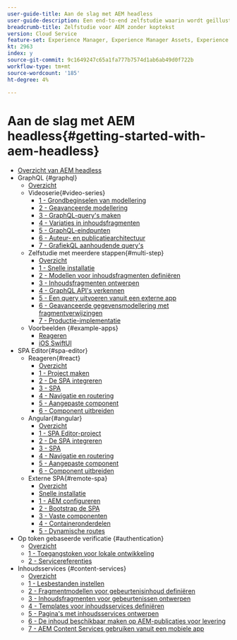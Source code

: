 ```yaml
---
user-guide-title: Aan de slag met AEM headless
user-guide-description: Een end-to-end zelfstudie waarin wordt geïllustreerd hoe u inhoud kunt samenstellen en beschikbaar maken met AEM headless.
breadcrumb-title: Zelfstudie voor AEM zonder koptekst
version: Cloud Service
feature-set: Experience Manager, Experience Manager Assets, Experience Manager Sites
kt: 2963
index: y
source-git-commit: 9c1649247c65a1fa777b7574d1ab6ab49d0f722b
workflow-type: tm+mt
source-wordcount: '185'
ht-degree: 4%

---
```



# Aan de slag met AEM headless{#getting-started-with-aem-headless}

+ [Overzicht van AEM headless](./overview.md)
+ GraphQL {#graphql}
   + [Overzicht](./graphql/overview.md)
   + Videoserie{#video-series}
      + [1 - Grondbeginselen van modellering](./graphql/video-series/modeling-basics.md)
      + [2 - Geavanceerde modellering](./graphql/video-series/advanced-modeling.md)
      + [3 - GraphQL-query&#39;s maken](./graphql/video-series/creating-graphql-queries.md)
      + [4 - Variaties in inhoudsfragmenten](./graphql/video-series/content-fragment-variations.md)
      + [5 - GraphQL-eindpunten](./graphql/video-series/graphql-endpoints.md)
      + [6 - Auteur- en publicatiearchitectuur](./graphql/video-series/author-publish-architecture.md)
      + [7 - GrafiekQL aanhoudende query&#39;s](./graphql/video-series/graphql-persisted-queries.md)
   + Zelfstudie met meerdere stappen{#multi-step}
      + [Overzicht](./graphql/multi-step/overview.md)
      + [1 - Snelle installatie](./graphql/multi-step/setup.md)
      + [2 - Modellen voor inhoudsfragmenten definiëren](./graphql/multi-step/content-fragment-models.md)
      + [3 - Inhoudsfragmenten ontwerpen](./graphql/multi-step/author-content-fragments.md)
      + [4 - GraphQL API&#39;s verkennen](./graphql/multi-step/explore-graphql-api.md)
      + [5 - Een query uitvoeren vanuit een externe app](./graphql/multi-step/graphql-and-external-app.md)
      + [6 - Geavanceerde gegevensmodellering met fragmentverwijzingen](./graphql/multi-step/fragment-references.md)
      + [7 - Productie-implementatie](./graphql/multi-step/production-deployment.md)
   + Voorbeelden {#example-apps}
      + [Reageren](./graphql/example-apps/react-app.md)
      + [iOS SwiftUI](./graphql/example-apps/ios-swiftui-app.md)
+ SPA Editor{#spa-editor}
   + Reageren{#react}
      + [Overzicht](./spa-editor/react/overview.md)
      + [1 - Project maken](./spa-editor/react/create-project.md)
      + [2 - De SPA integreren](./spa-editor/react/integrate-spa.md)
      + [3 - SPA](./spa-editor/react/map-components.md)
      + [4 - Navigatie en routering](./spa-editor/react/navigation-routing.md)
      + [5 - Aangepaste component](./spa-editor/react/custom-component.md)
      + [6 - Component uitbreiden](./spa-editor/react/extend-component.md)
   + Angular{#angular}
      + [Overzicht](./spa-editor/angular/overview.md)
      + [1 - SPA Editor-project](./spa-editor/angular/create-project.md)
      + [2 - De SPA integreren](./spa-editor/angular/integrate-spa.md)
      + [3 - SPA](./spa-editor/angular/map-components.md)
      + [4 - Navigatie en routering](./spa-editor/angular/navigation-routing.md)
      + [5 - Aangepaste component](./spa-editor/angular/custom-component.md)
      + [6 - Component uitbreiden](./spa-editor/angular/extend-component.md)
   + Externe SPA{#remote-spa}
      + [Overzicht](./spa-editor/remote-spa/overview.md)
      + [Snelle installatie](./spa-editor/remote-spa/quick-setup.md)
      + [1 - AEM configureren](./spa-editor/remote-spa/aem-configure.md)
      + [2 - Bootstrap de SPA](./spa-editor/remote-spa/spa-bootstrap.md)
      + [3 - Vaste componenten](./spa-editor/remote-spa/spa-fixed-component.md)
      + [4 - Containeronderdelen](./spa-editor/remote-spa/spa-container-component.md)
      + [5 - Dynamische routes](./spa-editor/remote-spa/spa-dynamic-routes.md)
+ Op token gebaseerde verificatie {#authentication}
   + [Overzicht](./authentication/overview.md)
   + [1 - Toegangstoken voor lokale ontwikkeling](./authentication/local-development-access-token.md)
   + [2 - Servicereferenties](./authentication/service-credentials.md)
+ Inhoudsservices {#content-services}
   + [Overzicht](./content-services/overview.md)
   + [1 - Lesbestanden instellen](./content-services/chapter-1.md)
   + [2 - Fragmentmodellen voor gebeurtenisinhoud definiëren](./content-services/chapter-2.md)
   + [3 - Inhoudsfragmenten voor gebeurtenissen ontwerpen](./content-services/chapter-3.md)
   + [4 - Templates voor inhoudsservices definiëren](./content-services/chapter-4.md)
   + [5 - Pagina&#39;s met inhoudsservices ontwerpen](./content-services/chapter-5.md)
   + [6 - De inhoud beschikbaar maken op AEM-publicaties voor levering](./content-services/chapter-6.md)
   + [7 - AEM Content Services gebruiken vanuit een mobiele app](./content-services/chapter-7.md)
